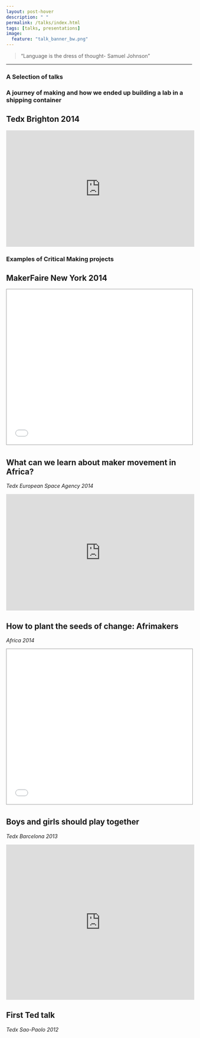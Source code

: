 ```yaml
---
layout: post-hover
description: " "
permalink: /talks/index.html
tags: [talks, presentations]
image:
  feature: "talk_banner_bw.png"
---
```


 > “Language is the dress of thought- Samuel Johnson”

---

### A Selection of  talks

### A journey of making and how we ended up building a lab in a shipping container
Tedx Brighton 2014
---

<iframe width="510" height="315" src="https://www.youtube.com/embed/4jmKip9pCHY" frameborder="0" allowfullscreen></iframe>

### Examples of Critical Making projects
MakerFaire New York 2014
----
<iframe src="//www.slideshare.net/slideshow/embed_code/34826135" width="510" height="420" frameborder="0" marginwidth="0" marginheight="0" scrolling="no" style="border:1px solid #999; border-width:1px; margin-bottom:5px; max-width: 100%;" allowfullscreen> </iframe> <div style="margin-bottom:5px">


## What can we learn about maker movement in Africa?
*Tedx European Space Agency 2014*

<iframe width="510" height="315" src="https://www.youtube.com/embed/-55ptDu6OkA" frameborder="0" allowfullscreen></iframe>


## How to plant the seeds of change: Afrimakers
*Africa 2014*

<iframe src="//www.slideshare.net/slideshow/embed_code/29330918" width="510" height="420" frameborder="0" marginwidth="0" marginheight="0" scrolling="no" style="border:1px solid #999; border-width:1px; margin-bottom:5px; max-width: 100%;" allowfullscreen> </iframe> <div style="margin-bottom:5px">


## Boys and girls should play together
*Tedx Barcelona 2013*

<iframe width="510" height="420" src="https://www.youtube.com/embed/frKHV3iTdpI" frameborder="0" allowfullscreen></iframe>


## First Ted talk
*Tedx Sao-Paolo 2012*

<iframe width="510" height="315" src="https://www.youtube.com/embed/hXRIoU2PWQM" frameborder="0" allowfullscreen></iframe>
